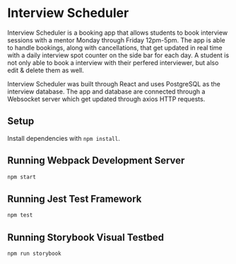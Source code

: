 # Interview Scheduler

  Interview Scheduler is a booking app that allows students to book interview sessions with a mentor Monday through Friday 12pm-5pm. The app is able to handle bookings, along with cancellations, that get updated in real time with a daily interview spot counter on the side bar for each day. A student is not only able to book a interview with their perfered interviewer, but also edit & delete them as well.

  Interview Scheduler was built through React and uses PostgreSQL as the interview database. The app and database are connected through a Websocket server which get updated through axios HTTP requests.
## Setup

Install dependencies with `npm install`.

## Running Webpack Development Server

```sh
npm start
```

## Running Jest Test Framework

```sh
npm test
```

## Running Storybook Visual Testbed

```sh
npm run storybook
```
